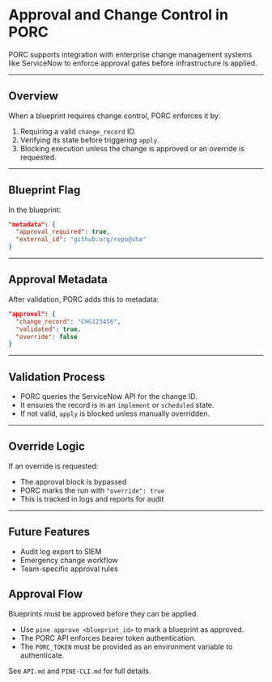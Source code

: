 # Approval and Change Control in PORC

PORC supports integration with enterprise change management systems like ServiceNow to enforce approval gates before infrastructure is applied.

---

## Overview

When a blueprint requires change control, PORC enforces it by:

1. Requiring a valid `change_record` ID.
2. Verifying its state before triggering `apply`.
3. Blocking execution unless the change is approved or an override is requested.

---

## Blueprint Flag

In the blueprint:

```json
"metadata": {
  "approval_required": true,
  "external_id": "github:org/repo@sha"
}
```

---

## Approval Metadata

After validation, PORC adds this to metadata:

```json
"approval": {
  "change_record": "CHG123456",
  "validated": true,
  "override": false
}
```

---

## Validation Process

- PORC queries the ServiceNow API for the change ID.
- It ensures the record is in an `implement` or `scheduled` state.
- If not valid, `apply` is blocked unless manually overridden.

---

## Override Logic

If an override is requested:

- The approval block is bypassed
- PORC marks the run with `"override": true`
- This is tracked in logs and reports for audit

---

## Future Features

- Audit log export to SIEM
- Emergency change workflow
- Team-specific approval rules

## Approval Flow

Blueprints must be approved before they can be applied.

- Use `pine approve <blueprint_id>` to mark a blueprint as approved.
- The PORC API enforces bearer token authentication.
- The `PORC_TOKEN` must be provided as an environment variable to authenticate.

See `API.md` and `PINE-CLI.md` for full details.
